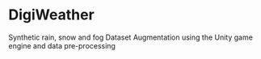 # DigiWeather
Synthetic rain, snow and fog Dataset Augmentation using the Unity game engine and data pre-processing
